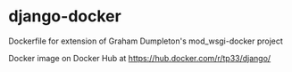 # django-docker
Dockerfile for extension of Graham Dumpleton's mod_wsgi-docker project

Docker image on Docker Hub at https://hub.docker.com/r/tp33/django/
